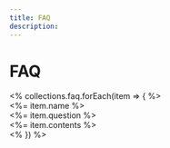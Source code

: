 ```yaml
---
title: FAQ
description:
---
```



# FAQ

<div class="b-faq-wrapper">
  <% collections.faq.forEach(item => { %>
    <div class="b-faq">
        <div class="b-faq__name"><%= item.name %></div>
        <div class="b-faq__question"><%= item.question %></div>
        <div class="b-faq__answer"><%= item.contents %></div>
    </div>
  <% }) %>
</div>
